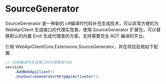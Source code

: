 ﻿# SourceGenerator

SourceGenerator 是一种新的 c#编译时代码补充生成技术，可以非常方便的为 WebApiClient 生成接口的代理实现类，使用 SourceGenerator 扩展包，可以替换默认的内置 Emit 生成代理类的方案，支持需要完全 AOT 编译的平台。

引用 WebApiClientCore.Extensions.SourceGenerator，并在项目启用如下配置:

```csharp
// 应用编译时生成接口的代理类型代码
services
    .AddWebApiClient()
    .UseSourceGeneratorHttpApiActivator();
```
